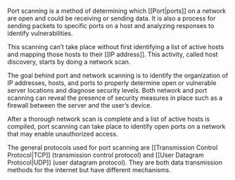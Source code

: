 Port scanning is a method of determining which [[Port|ports]] on a network are open and could be receiving or sending data. It is also a process for sending packets to specific ports on a host and analyzing responses to identify vulnerabilities.

This scanning can’t take place without first identifying a list of active hosts and mapping those hosts to their [[IP address]]. This activity, called host discovery, starts by doing a network scan.

The goal behind port and network scanning is to identify the organization of IP addresses, hosts, and ports to properly determine open or vulnerable server locations and diagnose security levels. Both network and port scanning can reveal the presence of security measures in place such as a firewall between the server and the user’s device.

After a thorough network scan is complete and a list of active hosts is compiled, port scanning can take place to identify open ports on a network that may enable unauthorized access.

The general protocols used for port scanning are [[Transmission Control Protocol|TCP]] (transmission control protocol) and [[User Datagram Protocol|UDP]] (user datagram protocol). They are both data transmission methods for the internet but have different mechanisms.

